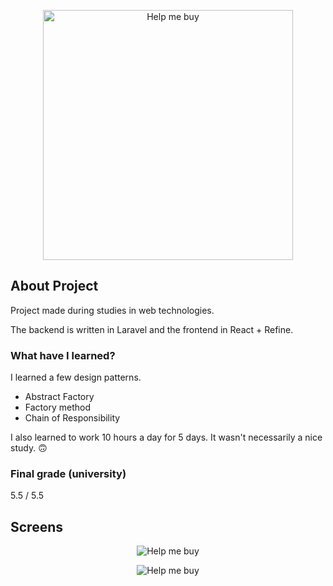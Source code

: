 <p align="center"><img src="https://user-images.githubusercontent.com/25847733/214363324-bb3db9c2-4c15-4e95-9322-352833fa1694.png" width="400" 
alt="Help me buy"></p>

## About Project

Project made during studies in web technologies.

The backend is written in Laravel and the frontend in React + Refine.


### What have I learned?

I learned a few design patterns.
- Abstract Factory
- Factory method
- Chain of Responsibility

I also learned to work 10 hours a day for 5 days. It wasn't necessarily a nice study. :upside_down_face:

### Final grade (university)
5.5 / 5.5

## Screens

<p align="center"><img src="https://user-images.githubusercontent.com/25847733/214365405-ad3703e6-7f05-4b94-83ab-32926970f7b5.png"  
alt="Help me buy"></p>
<p align="center"><img src="https://user-images.githubusercontent.com/25847733/214365855-b1a26edc-d5e1-4d78-a6fd-a995888d1da5.png"  
alt="Help me buy"></p>
